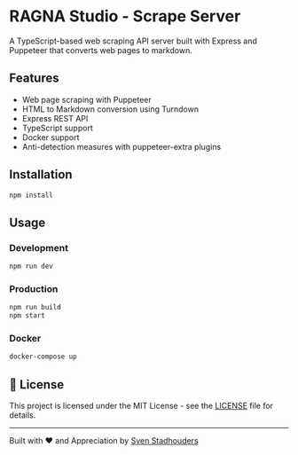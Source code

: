 # RAGNA Studio - Scrape Server

A TypeScript-based web scraping API server built with Express and Puppeteer that converts web pages to markdown.

## Features

- Web page scraping with Puppeteer
- HTML to Markdown conversion using Turndown
- Express REST API
- TypeScript support
- Docker support
- Anti-detection measures with puppeteer-extra plugins

## Installation

```bash
npm install
```

## Usage

### Development

```bash
npm run dev
```

### Production

```bash
npm run build
npm start
```

### Docker

```bash
docker-compose up
```

## 📄 License

This project is licensed under the MIT License - see the [LICENSE](LICENSE) file for details.

---

Built with ❤️ and Appreciation by [Sven Stadhouders](https://github.com/hopkins385)
